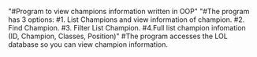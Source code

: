 "#Program to view champions information written in OOP" 
       "#The program has 3 options:
       #1. List Champions and view information of champion.
       #2. Find Champion.
       #3. Filter List Champion.
       #4.Full list champion infomation (ID, Champion, Classes, Position)"
#The program accesses the LOL database so you can view champion information.

